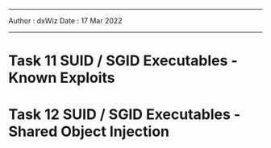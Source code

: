 ***

Author : dxWiz
Date : 17 Mar 2022

***

# Task 11 SUID / SGID Executables - Known Exploits 

# Task 12 SUID / SGID Executables - Shared Object Injection 
